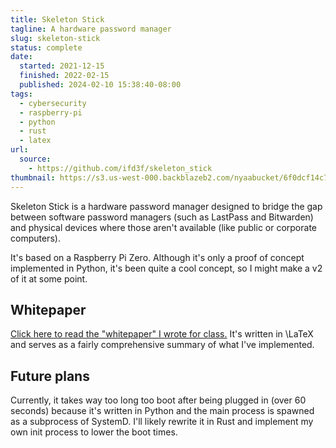 ```yaml
---
title: Skeleton Stick
tagline: A hardware password manager
slug: skeleton-stick
status: complete
date:
  started: 2021-12-15
  finished: 2022-02-15
  published: 2024-02-10 15:38:40-08:00
tags:
  - cybersecurity
  - raspberry-pi
  - python
  - rust
  - latex
url:
  source:
    - https://github.com/ifd3f/skeleton_stick
thumbnail: https://s3.us-west-000.backblazeb2.com/nyaabucket/6f0dcf14c7061aa645a3593d611686a733160e15e3dc973145429ac382111d82/unlocked.jpg
---
```


Skeleton Stick is a hardware password manager designed to bridge the gap between
software password managers (such as LastPass and Bitwarden) and physical devices
where those aren't available (like public or corporate computers).

It's based on a Raspberry Pi Zero. Although it's only a proof of concept
implemented in Python, it's been quite a cool concept, so I might make a v2 of
it at some point.

## Whitepaper

[Click here to read the "whitepaper" I wrote for class.](./report.pdf) It's
written in <m>\LaTeX</m> and serves as a fairly comprehensive summary of what
I've implemented.

## Future plans

Currently, it takes way too long too boot after being plugged in (over 60
seconds) because it's written in Python and the main process is spawned as a
subprocess of SystemD. I'll likely rewrite it in Rust and implement my own init
process to lower the boot times.

